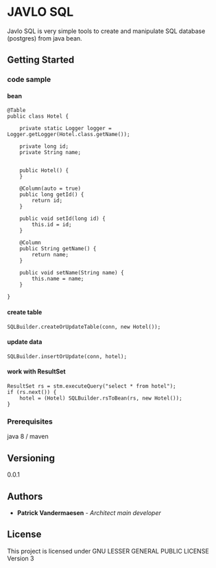 
JAVLO SQL
=========

Javlo SQL is very simple tools to create and manipulate SQL database (postgres) from java bean.

## Getting Started

### code sample

#### bean
```
@Table
public class Hotel {

	private static Logger logger = Logger.getLogger(Hotel.class.getName());

	private long id;
	private String name;
	

	public Hotel() {
	}

	@Column(auto = true)
	public long getId() {
		return id;
	}

	public void setId(long id) {
		this.id = id;
	}

	@Column
	public String getName() {
		return name;
	}

	public void setName(String name) {
		this.name = name;
	}

}
```

#### create table
```
SQLBuilder.createOrUpdateTable(conn, new Hotel());
```

#### update data
```
SQLBuilder.insertOrUpdate(conn, hotel);
```

#### work with ResultSet
```
ResultSet rs = stm.executeQuery("select * from hotel");
if (rs.next()) {
	hotel = (Hotel) SQLBuilder.rsToBean(rs, new Hotel());
}
```


### Prerequisites

java 8 / maven

## Versioning

0.0.1

## Authors

* **Patrick Vandermaesen** - *Architect main developer*

## License

This project is licensed under GNU LESSER GENERAL PUBLIC LICENSE Version 3
